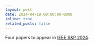 ```yaml
---
layout: post
date: 2024-04-19 00:00:00-0000
inline: true
related_posts: false
---
```


Four papers to appear in [IEEE S&P 2024](https://sp2024.ieee-security.org/accepted-papers.html).
